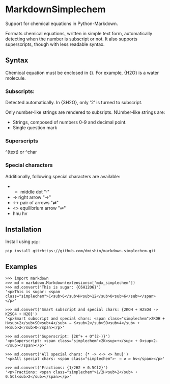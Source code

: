 MarkdownSimplechem
==================
Support for chemical equations in Python-Markdown.

Formats chemical equations, written in simple text form, automatically detecting 
when the number is subscript or not. It also supports superscripts, though with
less readable syntax.

Syntax
------
Chemical equation must be enclosed in {}. For example, {H2O} is a water molecule.

### Subscripts:
Detected automatically. In {3H2O}, only '2' is turned to subscript.

Only number-like strings are rendered to subsripts. NUmber-like strings are:

* Strings, composed of numbers 0-9 and decimal point.
* Single question mark

### Superscripts
^(text) or ^char

### Special characters
Additionally, following special characters are available:
* *    middle dot "·"
* ->   right arrow "→"
* <->  pair of arrows "⇄"
* <>   equilibrium arrow "⇌" 
* hnu  hν

Installation
------------
Install using `pip`:

    pip install git+https://github.com/dmishin/markdown-simplechem.git


Examples
--------

	>>> import markdown
	>>> md = markdown.Markdown(extensions=['mdx_simplechem'])
	>>> md.convert('This is sugar: {C6H12O6}')
	'<p>This is sugar: <span class="simplechem">C<sub>6</sub>H<sub>12</sub>O<sub>6</sub></span></p>'

	>>> md.convert('Smart subscript and special chars: {2KOH + H2SO4 -> K2SO4 + H2O}')
	'<p>Smart subscript and special chars: <span class="simplechem">2KOH + H<sub>2</sub>SO<sub>4</sub> → K<sub>2</sub>SO<sub>4</sub> + H<sub>2</sub>O</span></p>'

	>>> md.convert('Superscript: {2K^+ + O^(2-)}')
	'<p>Superscript: <span class="simplechem">2K<sup>+</sup> + O<sup>2-</sup></span></p>'

	>>> md.convert('All special chars: {* -> <-> <> hnu}')
	'<p>All special chars: <span class="simplechem">· → ⇄ ⇌ hν</span></p>'

	>>> md.convert('Fractions: {1/2H2 + 0.5Cl2}')
	'<p>Fractions: <span class="simplechem">1/2H<sub>2</sub> + 0.5Cl<sub>2</sub></span></p>'
